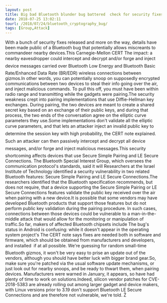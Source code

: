 ```yaml
---
layout: post
title: Big bad Bluetooth blunder bug battered  check for security fixes
date: 2018-07-25 13:02:11
tourl: /2018/07/24/bluetooth_cryptography_bug/
tags: [Group,Attack]
---
```

With a bunch of security fixes released and more on the way, details have been made public of a Bluetooth bug that potentially allows miscreants to commandeer nearby devices.This Carnegie-Mellon CERT The impact: a nearby eavesdropper could intercept and decrypt and/or forge and inject device messages carried over Bluetooth Low Energy and Bluetooth Basic Rate/Enhanced Data Rate (BR/EDR) wireless connections between gizmos.In other words, you can potentially snoop on supposedly encrypted communications between two devices to steal their info going over the air, and inject malicious commands. To pull this off, you must have been within radio range and transmitting while the gadgets were pairing.The security weakness crept into pairing implementations that use Diffie-Hellman key exchanges. During pairing, the two devices are meant to create a shared secret key based on an exchange of their public keys, and during that process, the two ends of the conversation agree on the elliptic curve parameters they use.Some implementations don't validate all the elliptic curve parameters, and that lets an attacker inject an invalid public key to determine the session key with high probability, the CERT note explained. Such an attacker can then passively intercept and decrypt all device messages, and/or forge and inject malicious messages.This security shortcoming affects devices that use Secure Simple Pairing and LE Secure Connections. The Bluetooth Special Interest Group, which oversees the communication protocol's standards, said it will Researchers at the Israel Institute of Technology identified a security vulnerability in two related Bluetooth features: Secure Simple Pairing and LE Secure Connections.The researchers identified that the Bluetooth specification recommends, but does not require, that a device supporting the Secure Simple Pairing or LE Secure Connections features validate the public key received over the air when pairing with a new device.It is possible that some vendors may have developed Bluetooth products that support those features but do not perform public key validation during the pairing procedure. In such cases, connections between those devices could be vulnerable to a man-in-the-middle attack that would allow for the monitoring or manipulation of traffic.So far, makers of affected Bluetooth chipsets include The bug's status in Android is confusing: while it doesn't appear in the operating system project's The CERT note says fixes are needed both in software and firmware, which should be obtained from manufacturers and developers, and installed  if at all possible. We're guessing for random small-time Bluetooth gizmos, it won't be very easy to prise an update out of the vendors, although you should have better luck with bigger brand gear.So, make sure you're patched via the usual software update mechanisms, or just look out for nearby snoops, and be ready to thwart them, when pairing devices. Manufacturers were warned in January, it appears, so have had plenty of time to work on solutions.Indeed, silicon vendor patches for CVE-2018-5383 are already rolling out among larger gadget and device makers, with Linux versions prior to 3.19 don't support Bluetooth LE Secure Connections and are therefore not vulnerable, we're told. Ž